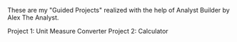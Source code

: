 These are my "Guided Projects" realized with the help of Analyst Builder by Alex The Analyst.

Project 1: Unit Measure Converter
Project 2: Calculator
